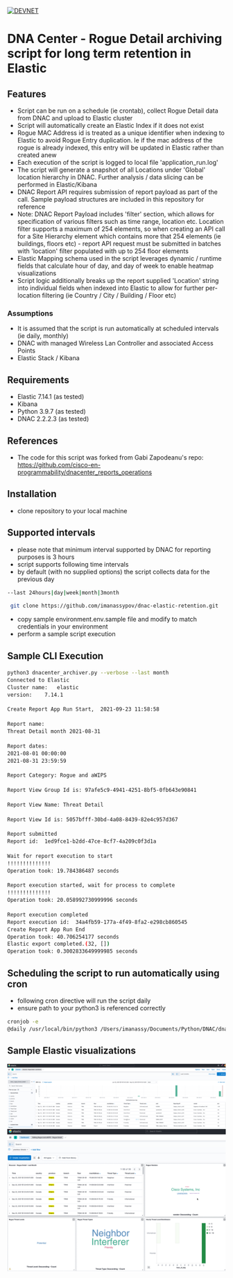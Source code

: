 [![DEVNET](https://upload.wikimedia.org/wikipedia/en/f/f8/CiscoDevNet2.png)](https://developer.cisco.com)

# DNA Center - Rogue Detail archiving script for long term retention in Elastic

## Features
- Script can be run on a schedule (ie crontab), collect Rogue Detail data from DNAC and upload to Elastic cluster
- Script will automatically create an Elastic Index if it does not exist
- Rogue MAC Address id is treated as a unique identifier when indexing to Elastic to avoid Rogue Entry duplication. Ie if the mac address of the rogue is already indexed, this entry will be updated in Elastic rather than created anew
- Each execution of the script is logged to local file 'application_run.log'
- The script will generate a snapshot of all Locations under 'Global' location hierarchy in DNAC. Further analysis / data slicing can be performed in Elastic/Kibana
- DNAC Report API requires submission of report payload as part of the call. Sample payload structures are included in this repository for reference
- Note: DNAC Report Payload includes 'filter' section, which allows for specification of various filters such as time range, location etc. Location filter supports a maximum of 254 elements, so when creating an API call for a Site Hierarchy element which contains more that 254 elements (ie buildings, floors etc) - report API request must be submitted in batches with 'location' filter populated with up to 254 floor elements
- Elastic Mapping schema used in the script leverages dynamic / runtime fields that calculate hour of day, and day of week to enable heatmap visualizations
- Script logic additionally breaks up the report supplied 'Location' string into individual fields when indexed into Elastic to allow for further per-location filtering (ie Country / City / Building / Floor etc)

### Assumptions
- It is assumed that the script is run automatically at scheduled intervals (ie daily, monthly)
- DNAC with managed Wireless Lan Controller and associated Access Points
- Elastic Stack / Kibana


## Requirements
- Elastic 7.14.1 (as tested)
- Kibana
- Python 3.9.7 (as tested)
- DNAC 2.2.2.3 (as tested)

## References
- The code for this script was forked from Gabi Zapodeanu's repo: https://github.com/cisco-en-programmability/dnacenter_reports_operations


## Installation
- clone repository to your local machine

## Supported intervals
- please note that minimum interval supported by DNAC for reporting purposes is 3 hours
- script supports following time intervals
- by default (with no supplied options) the script collects data for the previous day

```sh
--last 24hours|day|week|month|3month
```

```sh
 git clone https://github.com/imanassypov/dnac-elastic-retention.git
```

- copy sample environment.env.sample file and modify to match credentials in your environment
- perform a sample script execution

## Sample CLI Execution
```sh
python3 dnacenter_archiver.py --verbose --last month
Connected to Elastic
Cluster name:   elastic
version:    7.14.1

Create Report App Run Start,  2021-09-23 11:58:58

Report name:
Threat Detail month 2021-08-31

Report dates:
2021-08-01 00:00:00
2021-08-31 23:59:59

Report Category: Rogue and aWIPS

Report View Group Id is: 97afe5c9-4941-4251-8bf5-0fb643e90841

Report View Name: Threat Detail

Report View Id is: 5057bfff-30bd-4a08-8439-82e4c957d367

Report submitted
Report id:  1ed9fce1-b2dd-47ce-8cf7-4a209c0f3d1a

Wait for report execution to start
!!!!!!!!!!!!!!
Operation took: 19.784386487 seconds

Report execution started, wait for process to complete
!!!!!!!!!!!!!!
Operation took: 20.058992730999996 seconds

Report execution completed
Report execution id:  34a4fb59-177a-4f49-8fa2-e298cb860545
Create Report App Run End
Operation took: 40.706254177 seconds
Elastic export completed.(32, [])
Operation took: 0.3002833649999985 seconds
```

## Scheduling the script to run automatically using cron
- following cron directive will run the script daily
- ensure path to your python3 is referenced correctly

```sh
cronjob -e
@daily /usr/local/bin/python3 /Users/imanassy/Documents/Python/DNAC/dnac-elastic-retention/dnacenter_archiver.py --last day 2>&1

```

## Sample Elastic visualizations
![Elastic - Rogue Detail Discovery](https://github.com/imanassypov/dnac-elastic-retention/blob/main/images/elastic_discovery.png)
![Elastic - Rogue Detail Dashboard](https://github.com/imanassypov/dnac-elastic-retention/blob/main/images/elastic_dashboard.png)
